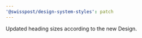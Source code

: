```yaml
---
'@swisspost/design-system-styles': patch
---
```


Updated heading sizes according to the new Design.
